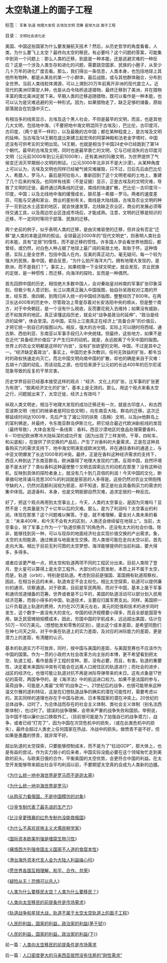 # 太空轨道上的面子工程

标签： `军事` `轨道` `地理大发现` `古埃及文明` `范筹` `星球大战` `面子工程` 

目录： `文明社会进化史`

美国、中国这些国家为什么要发展航天技术？然后，从历史哲学的角度看看，人类，为什么要飞上太空？最终向太空的移民，有必要吗？这个问题的答案，可能集中到另一个问题上：那么人类的迁移，到底是一种本能，还是逃避灾难的一种反应？这是一个涉及人类生存和进化的问题，需要跳空国家、民族的小圈子，从至少几十万年的进化广度去看。那么，我们得出一条信息，人类本身，也包括地球上其他所有物种，都是从某处的某一个小群体，最后战胜，或与其他群体融合，分布到全世界。当前人类线粒体溯源，可以上溯到20万年前离开非洲的现代直立人。近现代的美洲印第安人种，也是从白令陆桥追逐猎物，最终迁移到了美洲，并在猎物丰富的南北美洲定居下来。早期人类的迁移追随猎物，既可以看作是一种本能，也可以认为是灾难逃避的另一种形式。因为，如果猎物走了，缺乏足够的储备，原始部落就会在饥饿中灭亡。



有相当多的线索显示，古埃及这个黑人社会，不但是最早的文明，而且，也是其他几大文明，包括地中海，（不要把地中海文明混同于古埃及），巴比伦，古印度河，古印度，（两个是不一样的），以及最晚的古中国；都在某种程度上，是古埃及文明的延伸。当古埃及14王朝在底比斯建立起宏伟的阿蒙神殿和法老金字塔时，中国还没有可供考实的文明出现。14王朝，也就是相当于中国24史中已经跑到了第14个朝代。最早的古埃及文明，同时也是最早衰亡的文明，它与已经消失的古印度河文明（公元前3000年到公元前1000年），还有美洲的玛雅文明，为世界提供了气侯变迁消灭早期弱小文明的例证。（公元3000年北非并不是大沙漠）。从某种角度上可以认为，古埃及文明也同样已经被气侯灾难摧毁，只不过，日后先后由巴比伦人，希腊人，罗马人，最后是阿拉伯人，重新回到了这个文明老祖的土地上，重建了几个后来的埃及。也同样有线索（不是证据）显示，正是古埃及的文明灾难，导致了文明的迁徙，最终通过两条线的迁徙，南线的快速扩散，巴比伦－古印度河－印度，中国；以及北线地中海的缓慢成长，腓尼基－希腊－罗马。两者的速度差异，可能与交通和家业、商业的差别有关。南线是大陆线路，古埃及农业文明的种子一旦到达水土适宜的地区，就会快速发芽。北线缺乏农业区，商业的发展必须等待交通工具，以及周边农业区连成市场后，才能成熟。注意，文明的迁移是知识的迁移，不一定同时等同于部落、民族的迁移。



两个史前的例子，似乎表明人类的迁移，是由灾难驱使的迁移，但并没有否定“迁移”是人类的本能这样的假设。全球最近2000年的“现代文明史”，则表明人类社会的本能，具有“定居”的惰性，而不是迁移的惯性。许多国人学会看世界地图后，都曾经，或仍然，对白色人种占据了地球上最广阔的易居土地，耿耿于怀。这种情感，实际上是全世界，包括中国人在内，反美的真正动力。毫无疑问，每一个较为强大的民族，象中国，都会反思，“为什么拍开海洋大门，拥有地理大发现的，是欧洲，而不是我们？”。事实上，如果梳理一下全球文明史，就会发现，农业民族的定居，是一种惯性；而迁移，向海洋的探险，反而是一种偶然。



首先回顾中国的历史，相信绝大多数中国人，会对秦始皇对岭南的军事扩张印象深刻。但极少有人意识到，长江以南真正融入中国版图，始自孙吴政权对江南的开发，经东晋、南四朝，到隋归并入统一的中国经济版图，整整经历了800年。在两汉长达400年的历史中，尽管政治上零星存着对长安洛阳中央的顺从，但是整个南方，对于中央朝廷，是一个没有什么税收，反而要花税入去维持；如果没有威胁，还不如放弃的地区。真正读懂这段历史，就会对“战争是政治的延伸”，“政治是经济的延伸”，体会至深。古中国，实际上江南真正在经济上“具备合并”的价值后，才把它统一到自已的版图以内。相反，强大的古中国，实际上可以随时将西域、通古斯、西伯利亚、东南亚以军事手段归入中央统辖。但最终，这些地方，如果不是在近代“具备经济价值后”才产生归并的动机，就是，永远脱离了今天中国的版图。世界上的农业文明都是这样的“内敛”，没有扩张欲望的文明，中国，不过是其中之一。“经济缺定着政治”，事实上，中国历史多次教训，任何无效益的扩张，都令当时的政权快速走向灭亡。而北中国文明向南中国的扩散，却也的确是来自于灾难：五胡十六国的动乱，而该动乱之源，也恰恰来源于公元初的长达400年的厄尔尼诺现象导致的反复的干旱灾害。



历史学界目前已经基本接受这样的观点：“经济、文化上的扩张，比军事的扩张更为有效”，“脱离经济文化的扩张”，基本上是无效的。那么，用这个观点来看太空之行，问题就出来了，太空迁徙，经济上有效吗？



纵观人类文明史，相当于地理大发现的成功迁移还有一次，就是古印度人，和古西亚波斯文明（他们的继承者是阿拉伯文明），向东南亚大陆、群岛的迁移。这次迁移延续时间达1000年，先后产生了湄公河的扶南（高棉）文明，以及jie他群岛上的室利佛逝，并最终，令东南亚群岛伊斯兰化。把它结合最近代欧洲新航线的发现（最终导致），大体会发现一条线索：香料。西亚沙漠地区的食品处理需要香料，6－10世纪欧洲寒冷大陆纵深的成功开发（因为出现了三样发明，干草，四轮车，和尖底船），在提供了供交换的产品后，产生了对香料的大量需求。正是在这种具备购买力的需求支持下，地中海文明演变成欧洲文明，并在通往香料的通道上，与中亚文明爆发了长达1000年的冲突。最终，正是在香料这种经济需求的支持下，西亚人种到达了东南亚群岛，欧洲赢得了地理大发现的门票。反观中国，自然环境是不是太好了？类似香料这种逼使整个文明去探索远方的动机在那里？没有这种动机，反映到具体的探险者身上，就没有几十到几百倍的利润！今天中国的文化，断章摘句地背诵马克思300%的利润就是邪恶的人多得是。这些仍然对农业文明抱残守缺的人，仍然对高额利润视为邪恶，却不知道，那正是社会具备购买力的需求的集中体现。追逐香料，本身，也是文明抵御自然灾难，追求定居的一种反应。



好了，把这个观点再用到太空事业上，今天，人类的太空事业，是因为灾难吗？显然不是；充其量是为了十亿年以后的灾难。那么，是为了利润吗？太空事业的利润，体现在那里？这个问题难以解答。于是，就不难理解，霍金对人类未来的看法：“末来400年，和今天不会有大的区别，人类还会继续留在地球上”。当前，太空事业，除了军事上作为一个“轨道侦察员”的角色外，还没有太大的社会价值。除非，能够找到另一种，可以与现存的地面经济社会实现价值交换的产出需求。象，太空的太阳能源，通过微波与地面发生交换。而人类很可能在走向太空以前，首先走向大海。相比于目前无利可图的太空梦想，海洋能够提供的当前利益，要大得多，多得多。



或者应该更严格一点，把太空和轨道两项不同的工程区分出来。目前人类除了登月、登火星可以算得上是太空工程外，大部分的火箭发射，本质上并不属于太空，而是，轨道（orbit），特别是低轨道。考虑到目前是强国、富国拥有轨道观察权，因此，在相当长远的未来，轨道肯定不会主权化。相比太空探索，轨道可以提供廉价的通讯、侦察通道。对于欧美，目前是军民两用，而对于中国，基本上属于军事和通讯信道储备的范筹。世界或者是不公平的，美国的轨道活动可以部分划入民用经济范筹，而弱小得多的中国，轨道技术，主要应归属军费支出。同样，美国把一公斤负载送上轨道的费用，大约在20万美元左右，美元的贬值和技术的进步同时发生，这个数字一直没有大的变化。中国的经济规模要小得多，而且全部是国营专用，缺乏民营摊销规模成本，因此，穷国中国的宇航成本，远远超出美国，估计在50万－100万美元。（想想批发和零售的区别）。提出这个成本差距，是希望同胞们在神七问天之际，对于中美在轨道上的实力差距，及对应的洲际能力的差距，更是潜力上的差距，有清醒的认识。



基本的轨道实力不可放弃，同时，按中国与美国的差距，与美国竞赛也不应该作为中国的国策。作为一贯的小政府大社会改革方向主张的本博，更不希望看到把太空、轨道工程，看作是面子工程的变种。那，没有必要，而且，有害。轨道的重要性，决定着末来国际冲突有可能会在远离人口居住区的轨道进行；而社会的进步，战区的经济化，也很可能让轨道对抗不再是洲际导弹带来的末日。这有点象是17世纪的英荷，两国争夺的，是《海洋法》中的航运进口权力。如果不是法国的参与，英荷战争，可能是人类最“文明”的战争之一。21世纪后的战争，也很可能带来这种温文尔雅的逐利特征，这是在幻想轨道战争的确实的潜在可能性时，需要考虑以的。其实同样的道理也存在于中国与欧洲、日本等国家的潜在冲突上。20世纪的总体战争，过时了，为总体战而存在的社会主义体制、类社会主义体制（别名法西斯体制），也过时了。错误的战争理解，会带来严重的战争失败和国损。举例说，当中国不惜以廉价出口换取外汇，（目前很可能是为了加强自已的战争潜力），战争，或者已经“打完了”，因为中国在次贷危机中的损失，（或在此类危机中的损失），最终会超过人类史上任何国家在热战、冷战中的损失。做愤青不是不好，但如果是愚蠢的愤青，就非常不好。



超出轨道的太空探索，只要能够控制成本，而不是为了“拉动GDP”，那大体上，也是有益的尝试。作为实力弱小的后来者，中国实际没能必要在这个领域匆忙走到美欧的前头。与欧美日俄的合作，平衡美国的太空优势，会更符合中国的利益。在太空开发能够带来超出社会平均利润以前，不要期望太空真的会成为人类新的边疆。



《[为什么统一地中海世界是罗马而不是迦太基](../../../2008/9/7/为什么统一地中海世界是罗马而不是迦太基.md)》

《[为什么统一地中海世界是罗马](../../../2008/9/6/为什么统一地中海世界是罗马,不是雅典.md)》

《[从购买力看俄国，不是中国模仿的对象](../../../2008/10/3/俄国不是中国模仿的对象.md)》

《[沙皇专制代表了最先进的生产力](http://blog.sina.com.cn/s/blog_5563a64d0100aq6o.html)》

《[比沙皇更残暴的红色专制也没能救俄国](http://blog.sina.com.cn/s/blog_5563a64d0100aqam.html)》

《[为什么不喜欢民族主义犬儒民粹学家](../../../2008/9/2/不喜欢张五常，朗咸平，宋鸿兵，刘军洛等人的阴谋论.md)》

《[国际资本欧美列强是嗜腐生物习性](../../../2009/5/30/国际资本欧美列强是嗜腐生物习性.md)》

《[痛恨西方列强帝国主义国家不人道的食腐本性](../../../2009/5/31/西方列强帝国主义国家不够“哥们人道”的食腐本性.md)》

《[港台海外资本代言人会为大陆人利益操心吗](../../../2009/6/1/港台海外资本代言人会为大陆人利益操心吗.md)》

《[愿世界各国互相理解、和平、合作、共荣](../../../2009/6/8/愿世界各国互相理解、和平、合作、共荣.md)》

《[疑险从无！恐惧可以杀人](../../../2009/6/11/疑险从无！恐惧可以杀人.md)》

《[人类为什么要移民太空？人类为什么要移民？](../../../2008/9/25/人类为什么要移民太空？人类为什么要移民？.md)》

《[人类向太空移民的前提条件是市场需求](../../../2008/9/27/人类向太空移民的前提条件是市场需求.md)》

《[轨道战争和星球大战，轨道不属于太空太空轨道上的面子工程](../../../2008/9/27/太空轨道上的面子工程.md)》

《[人民的利益，国家的利益，政治家的利益(茅于轼)](http://blog.sina.com.cn/s/blog_49a3971d0100ag19.html)》

《[人民的利益，国家的利益，政治家的利益(下)](http://blog.sina.com.cn/s/blog_49a3971d0100ag1a.html)》



前一篇：[人类向太空移民的前提条件是市场需求](../../../2008/9/27/人类向太空移民的前提条件是市场需求.md)

后一篇：[人口密度更大的马来西亚居然没有住房的“刚性需求”](../../../2008/10/3/人口密度更大的马来西亚居然没有住房的“刚性需求”.md)